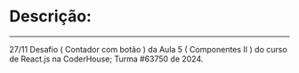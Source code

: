 <h1>Descrição:</h1>
<hr>
<div>
<p>27/11 Desafio ( Contador com botão ) da Aula 5 ( Componentes II ) do curso de React.js na CoderHouse; Turma #63750 de 2024.</p>
</div>

